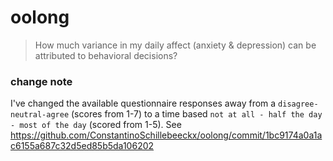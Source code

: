 # oolong

> How much variance in my daily affect (anxiety & depression) can be attributed to behavioral decisions?


### change note

I've changed the available questionnaire responses away from a `disagree-neutral-agree` (scores from 1-7) to a time based `not at all - half the day - most of the day` (scored from 1-5). See https://github.com/ConstantinoSchillebeeckx/oolong/commit/1bc9174a0a1ac6155a687c32d5ed85b5da106202
